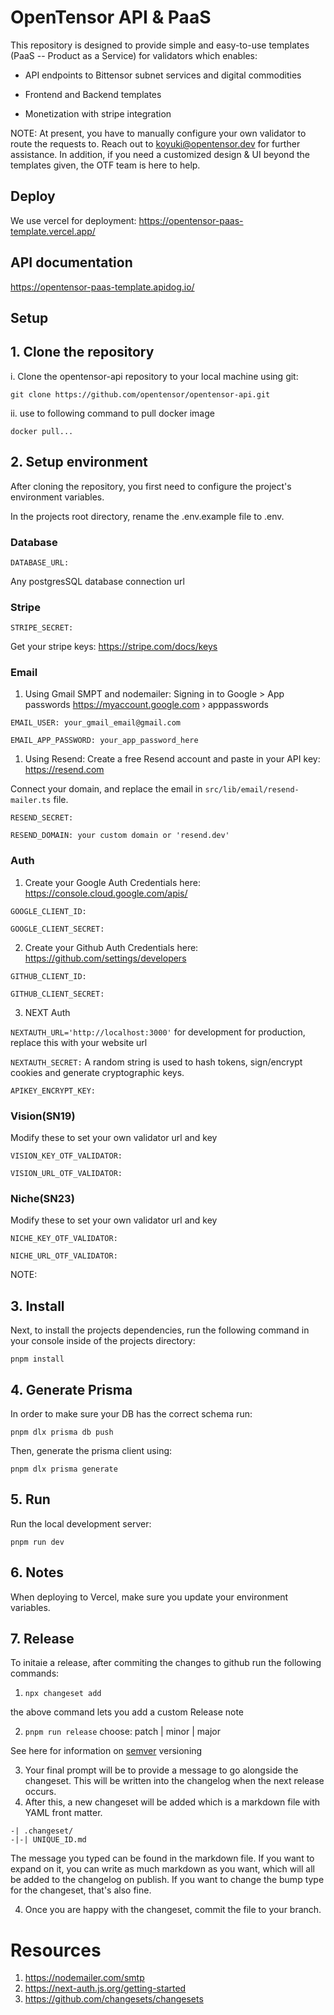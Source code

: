 # OpenTensor API & PaaS

This repository is designed to provide simple and easy-to-use templates (PaaS -- Product as a Service) for validators which enables:

- API endpoints to Bittensor subnet services and digital commodities

- Frontend and Backend templates

- Monetization with stripe integration

NOTE: At present, you have to manually configure your own validator to route the requests to. Reach out to koyuki@opentensor.dev for further assistance. In addition, if you need a customized design & UI beyond the templates given, the OTF team is here to help.

## Deploy

We use vercel for deployment: https://opentensor-paas-template.vercel.app/

## API documentation

https://opentensor-paas-template.apidog.io/

## Setup

## 1. Clone the repository

i. Clone the opentensor-api repository to your local machine using git:

`git clone https://github.com/opentensor/opentensor-api.git`

ii. use to following command to pull docker image

`docker pull...`

## 2. Setup environment

After cloning the repository, you first need to configure the project's environment variables.

In the projects root directory, rename the .env.example file to .env.

### Database

`DATABASE_URL:`

Any postgresSQL database connection url

### Stripe

`STRIPE_SECRET:`

Get your stripe keys: https://stripe.com/docs/keys

### Email

1. Using Gmail SMPT and nodemailer:
   Signing in to Google > App passwords
   https://myaccount.google.com › apppasswords

`EMAIL_USER: your_gmail_email@gmail.com`

`EMAIL_APP_PASSWORD: your_app_password_here`

1. Using Resend: Create a free Resend account and paste in your API key: https://resend.com

Connect your domain, and replace the email in `src/lib/email/resend-mailer.ts` file.

`RESEND_SECRET:`

`RESEND_DOMAIN: your custom domain or 'resend.dev' `

### Auth

1. Create your Google Auth Credentials here:
   https://console.cloud.google.com/apis/

`GOOGLE_CLIENT_ID:`

`GOOGLE_CLIENT_SECRET:`

2. Create your Github Auth Credentials here:
   https://github.com/settings/developers

`GITHUB_CLIENT_ID:`

`GITHUB_CLIENT_SECRET:`

3. NEXT Auth

`NEXTAUTH_URL='http://localhost:3000'` for development
for production, replace this with your website url

`NEXTAUTH_SECRET:` A random string is used to hash tokens, sign/encrypt cookies and generate cryptographic keys.

`APIKEY_ENCRYPT_KEY:`

### Vision(SN19)

Modify these to set your own validator url and key

`VISION_KEY_OTF_VALIDATOR:`

`VISION_URL_OTF_VALIDATOR:`

### Niche(SN23)

Modify these to set your own validator url and key

`NICHE_KEY_OTF_VALIDATOR:`

`NICHE_URL_OTF_VALIDATOR:`

NOTE:

## 3. Install

Next, to install the projects dependencies, run the following command in your console inside of the projects directory:

`pnpm install`

## 4. Generate Prisma

In order to make sure your DB has the correct schema run:

`pnpm dlx prisma db push`

Then, generate the prisma client using:

`pnpm dlx prisma generate`

## 5. Run

Run the local development server:

`pnpm run dev`

## 6. Notes

When deploying to Vercel, make sure you update your environment variables.

## 7. Release

To initaie a release, after commiting the changes to github run the following commands:

1. `npx changeset add`

the above command lets you add a custom Release note

2. `pnpm run release` choose: patch | minor | major

See here for information on [semver](https://semver.org/) versioning

3. Your final prompt will be to provide a message to go alongside the changeset. This will be written into the changelog when the next release occurs.
4. After this, a new changeset will be added which is a markdown file with YAML front matter.

```
-| .changeset/
-|-| UNIQUE_ID.md

```

The message you typed can be found in the markdown file. If you want to expand on it, you can write as much markdown as you want, which will all be added to the changelog on publish. If you want to change the bump type for the changeset, that's also fine.

4. Once you are happy with the changeset, commit the file to your branch.

# Resources

1. https://nodemailer.com/smtp
2. https://next-auth.js.org/getting-started
3. https://github.com/changesets/changesets
